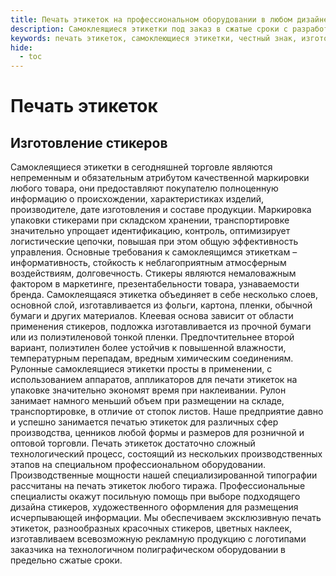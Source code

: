 ```yaml
---
title: Печать этикеток на профессиональном оборудовании в любом дизайнерском воплощении на самый изысканный вкус
description: Самоклеящиеся этикетки под заказ в сжатые сроки с разработкой предварительного макета и согласованием с заказчиком.
keywords: печать этикеток, самоклеющиеся этикетки, честный знак, изготовление этикеток, стикеры, полиграфия, ценник, напечатать стикер, принтер, типография
hide:
  - toc
---
```


# Печать этикеток
## Изготовление стикеров

Самоклеящиеся этикетки в сегодняшней торговле являются непременным и
обязательным атрибутом качественной маркировки любого товара, они предоставляют
покупателю полноценную информацию о происхождении, характеристиках изделий,
производителе, дате изготовления и составе продукции. Маркировка упаковки
стикерами при складском хранении, транспортировке значительно упрощает
идентификацию, контроль, оптимизирует логистические цепочки, повышая при этом
общую эффективность управления.
Основные требования к самоклеящимся этикеткам – информативность, стойкость к
неблагоприятным атмосферным воздействиям, долговечность. Стикеры являются
немаловажным фактором в маркетинге, презентабельности товара, узнаваемости
бренда. Самоклеящаяся этикетка объединяет в себе несколько слоев, основной слой,
изготавливается из фольги, картона, пленки, обычной бумаги и других материалов.
Клеевая основа зависит от области применения стикеров, подложка изготавливается
из прочной бумаги или из полиэтиленовой тонкой пленки. Предпочтительнее второй
вариант, полиэтилен более устойчив к повышенной влажности, температурным
перепадам, вредным химическим соединениям. Рулонные самоклеящиеся этикетки
просты в применении, с использованием аппаратов, аппликаторов для печати этикеток
на упаковке значительно экономят время при наклеивании. Рулон занимает намного
меньший объем при размещении на складе, транспортировке, в отличие от стопок
листов.
Наше предприятие давно и успешно занимается печатью этикеток для различных
сфер производства, ценников любой формы и размеров для розничной и оптовой
торговли. Печать этикеток достаточно сложный технологический процесс, состоящий
из нескольких производственных этапов на специальном профессиональном
оборудовании. Производственные мощности нашей специализированной типографии
рассчитаны на печать этикеток любого тиража.
Профессиональные специалисты окажут посильную помощь при выборе подходящего
дизайна стикеров, художественного оформления для размещения исчерпывающей
информации. Мы обеспечиваем эксклюзивную печать этикеток, разнообразных
красочных стикеров, цветных наклеек, изготавливаем всевозможную рекламную
продукцию с логотипами заказчика на технологичном полиграфическом оборудовании
в предельно сжатые сроки.
